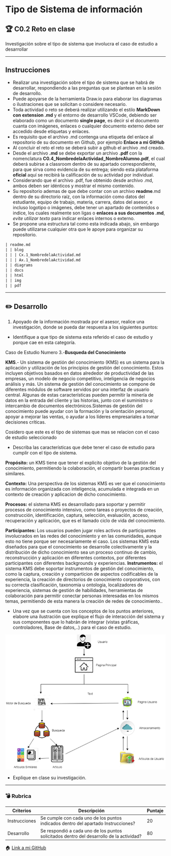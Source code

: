 # Tipo de Sistema de información

## :trophy: C0.2 Reto en clase

Investigación sobre el tipo de sistema que involucra el caso de estudio a desarrollar

___

## Instrucciones

- Realizar una investigación sobre el tipo de sistema que se habrá de desarrollar, respondiendo a las preguntas que se plantean en la sesión de desarrollo.
- Puede apoyarse de la herramienta Draw.io para elaborar los diagramas o ilustraciones que se solicitan o considere necesario.
- Toda actividad o reto se deberá realizar utilizando el estilo **MarkDown con extension .md** y el entorno de desarrollo VSCode, debiendo ser elaborado como un documento **single page**, es decir si el documento cuanta con imágenes, enlaces o cualquier documento externo debe ser accedido desde etiquetas y enlaces.
- Es requisito que el archivo .md contenga una etiqueta del enlace al repositorio de su documento en Github, por ejemplo **Enlace a mi GitHub**
- Al concluir el reto el reto se deberá subir a github el archivo .md creado.
- Desde el archivo **.md** se debe exportar un archivo **.pdf** con la nomenclatura **C0.4_NombredelaActividad_NombreAlumno.pdf**, el cual deberá subirse a classroom dentro de su apartado correspondiente, para que sirva como evidencia de su entrega; siendo esta plataforma **oficial** aquí se recibirá la calificación de su actividad por individual.
- Considerando que el archivo .pdf, fue obtenido desde archivo .md, ambos deben ser idénticos y mostrar el mismo contenido.
- Su repositorio ademas de que debe contar con un archivo **readme**.md dentro de su directorio raíz, con la información como datos del estudiante, equipo de trabajo, materia, carrera, datos del asesor, e incluso logotipo o imágenes, debe tener un apartado de contenidos o indice, los cuales realmente son ligas o **enlaces a sus documentos .md**, _evite utilizar texto_ para indicar enlaces internos o externo.
- Se propone una estructura tal como esta indicada abajo, sin embargo puede utilizarse cualquier otra que le apoye para organizar su repositorio.

```
| readme.md
| | blog
| | | Cx.1_NombredelaActividad.md
| | | Ax.1_NombredelaActividad.md
| | diagrams
| | docs
| | html
| | img
| | pdf    
```
___

## :pencil2:  Desarrollo

1. Apoyado de la información mostrada por el asesor, realice una investigación, donde se pueda dar respuesta a los siguientes puntos:

  - Identifique a que tipo de sistema esta referido el caso de estudio y porque cae en esta categoría.
  
Caso de Estudio Numero 3.-**Busqueda del Conocimiento**

**KMS**.-
Un sistema de gestión del conocimiento (KMS) es un sistema para la aplicación y utilización de los principios de gestión del conocimiento. Estos incluyen objetivos basados ​​en datos alrededor de productividad de las empresas, un modelo de negocio competitivo, inteligencia de negocios análisis y más. Un sistema de gestión del conocimiento se compone de diferentes módulos de software servidos por una interfaz de usuario central. Algunas de estas características pueden permitir la minería de datos en la entrada del cliente y las historias, junto con el suministro o intercambio de documentos electrónicos.Sistemas de gestión del conocimiento puede ayudar con la formación y la orientación personal, apoyar a mejorar las ventas, o ayudar a los líderes empresariales a tomar decisiones críticas.

Cosidero que este es el tipo de sistemas que mas se relacion con el caso de estudio seleccionado 

  - Describa las características que debe tener el caso de estudio para cumplir con el tipo de sistema.
   
   
   **Propósito:** un KMS tiene que tener el explicito objetivo de la gestión del conocimiento, permitiendo la colaboración, el compartir buenas practicas y similares.

**Contexto:** Una perspectiva de los sistemas KMS es ver que el conocimiento es información organizada con inteligencia, acumulada e integrada en un contexto de creación y aplicacion de dicho conocimiento.

**Procesos:** el sistema KMS es desarrollado para soportar y permitir procesos de conocimiento intensivo, como tareas o proyectos de creación, construcción, identificación, captura, selección, evaluación, acceso, recuperación y aplicación, que es el llamado ciclo de vida del conocimiento.

**Participantes:** Los usuarios pueden jugar roles activos de participantes involucrados en las redes del conocimiento y en las comunidades, aunque esto no tiene porque ser necesariamente el caso. Los sistemas KMS esta diseñados para que el conocimiento se desarrolle colectivamente y la distribución de dicho conocimiento sea un proceso continuo de cambio, reconstrucción y aplicación en diferentes contextos, por diferentes participantes con diferentes backgrounds y experiencias.
**Instrumentos:** el sistema KMS debe soportar instrumentos de gestión del conocimiento, como la captura, creación y comparticion de aspectos codificables de la experiencia, la creación de directorios de conocimiento corporativos, con su correcta clasificación, taxonomia u ontologia,  localizadores de experiencia, sistemas de gestión de habilidades, herramientas de colaboración para permitir conectar personas interesadas en los mismos temas, permitiendo de esta manera la creación de redes de conocimiento..

 
  - Una vez que se cuenta con los conceptos de los puntos anteriores, elabore una ilustración que explique el flujo de interacción del sistema y sus componentes que lo habrán de integrar (vistas gráficas, controladores, Base de datos,..) para el caso de estudio.
  
  ![Diagrama](../Diagramas/diagrama.drawio.png)
  - Explique en clase su investigación.
___

### :bomb: Rubrica

| Criterios     | Descripción                                                                                  | Puntaje |
| ------------- | -------------------------------------------------------------------------------------------- | ------- |
| Instrucciones | Se cumple con cada uno de los puntos indicados dentro del apartado Instrucciones?            | 20 |
| Desarrollo    | Se respondió a cada uno de los puntos solicitados dentro del desarrollo de la actividad?     | 80      |

   
:house: [Link a mi GitHub ](https://github.com/GuillermoSoria97/Analisis_Avanzado_de_Software)